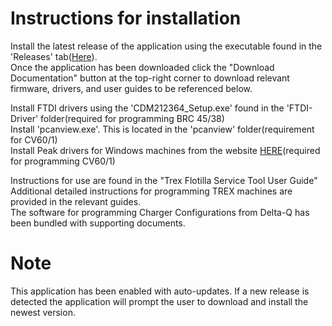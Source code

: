 # Instructions for installation

Install the latest release of the application using the executable found in the 'Releases' tab([Here](https://github.com/Karcher-Floor-Care/Karcher-MIS/releases/latest)).    
Once the application has been downloaded click the "Download Documentation" button at the top-right corner to download relevant firmware, drivers, and user guides to be referenced below.  

Install FTDI drivers using the 'CDM212364_Setup.exe' found in the 'FTDI-Driver' folder(required for programming BRC 45/38)  
Install 'pcanview.exe'.  This is located in the 'pcanview' folder(requirement for CV60/1)  
Install Peak drivers for Windows machines from the website [HERE](https://www.peak-system.com/quick/DrvSetup)(required for programming CV60/1)  

  
Instructions for use are found in the "Trex Flotilla Service Tool User Guide"  
Additional detailed instructions for programming TREX machines are provided in the relevant guides.  
The software for programming Charger Configurations from Delta-Q has been bundled with supporting documents.  



# Note
This application has been enabled with auto-updates. If a new release is detected the application will prompt the user to download and install the newest version.
